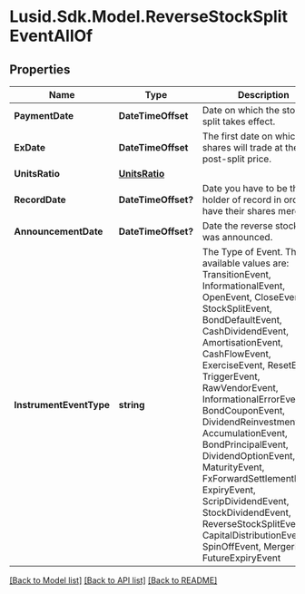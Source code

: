 # Lusid.Sdk.Model.ReverseStockSplitEventAllOf

## Properties

Name | Type | Description | Notes
------------ | ------------- | ------------- | -------------
**PaymentDate** | **DateTimeOffset** | Date on which the stock split takes effect. | 
**ExDate** | **DateTimeOffset** | The first date on which the shares will trade at the post-split price. | 
**UnitsRatio** | [**UnitsRatio**](UnitsRatio.md) |  | 
**RecordDate** | **DateTimeOffset?** | Date you have to be the holder of record in order to have their shares merged. | [optional] 
**AnnouncementDate** | **DateTimeOffset?** | Date the reverse stock split was announced. | [optional] 
**InstrumentEventType** | **string** | The Type of Event. The available values are: TransitionEvent, InformationalEvent, OpenEvent, CloseEvent, StockSplitEvent, BondDefaultEvent, CashDividendEvent, AmortisationEvent, CashFlowEvent, ExerciseEvent, ResetEvent, TriggerEvent, RawVendorEvent, InformationalErrorEvent, BondCouponEvent, DividendReinvestmentEvent, AccumulationEvent, BondPrincipalEvent, DividendOptionEvent, MaturityEvent, FxForwardSettlementEvent, ExpiryEvent, ScripDividendEvent, StockDividendEvent, ReverseStockSplitEvent, CapitalDistributionEvent, SpinOffEvent, MergerEvent, FutureExpiryEvent | 

[[Back to Model list]](../README.md#documentation-for-models) [[Back to API list]](../README.md#documentation-for-api-endpoints) [[Back to README]](../README.md)

